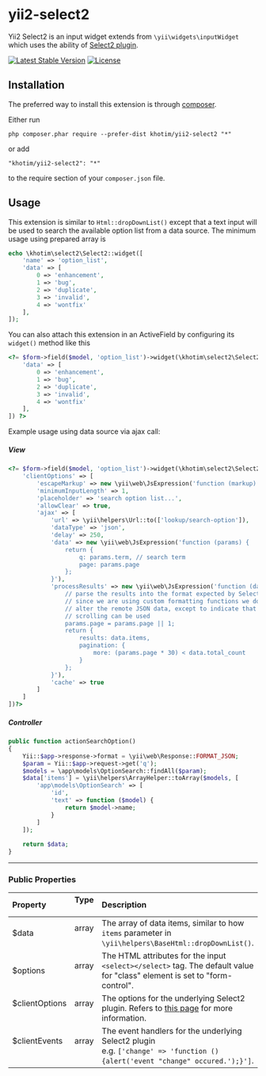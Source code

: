 # yii2-select2
Yii2 Select2 is an input widget extends from `\yii\widgets\inputWidget` which uses
the ability of [Select2 plugin](https://select2.github.io/).

[![Latest Stable Version](https://poser.pugx.org/khotim/yii2-select2/v/stable)](https://packagist.org/packages/khotim/yii2-select2)
[![License](https://poser.pugx.org/khotim/yii2-select2/license)](https://packagist.org/packages/khotim/yii2-select2)

Installation
------------

The preferred way to install this extension is through [composer](http://getcomposer.org/download/).

Either run

```
php composer.phar require --prefer-dist khotim/yii2-select2 "*"
```

or add

```
"khotim/yii2-select2": "*"
```

to the require section of your `composer.json` file.


Usage
-----
This extension is similar to `Html::dropDownList()` except that a text input will be used to search
the available option list from a data source.
The minimum usage using prepared array is
```php
echo \khotim\select2\Select2::widget([
    'name' => 'option_list',
    'data' => [
        0 => 'enhancement',
        1 => 'bug',
        2 => 'duplicate',
        3 => 'invalid',
        4 => 'wontfix'
    ],
]);
```
You can also attach this extension in an ActiveField by configuring its `widget()` method like this
```php
<?= $form->field($model, 'option_list')->widget(\khotim\select2\Select2::className(), [
    'data' => [
        0 => 'enhancement',
        1 => 'bug',
        2 => 'duplicate',
        3 => 'invalid',
        4 => 'wontfix'
    ],
]) ?>
```
Example usage using data source via ajax call:
##### View
```php
<?= $form->field($model, 'option_list')->widget(\khotim\select2\Select2::className(), [
    'clientOptions' => [
        'escapeMarkup' => new \yii\web\JsExpression('function (markup) { return markup; }'),
        'minimumInputLength' => 1,
        'placeholder' => 'search option list...',
        'allowClear' => true,
        'ajax' => [
            'url' => \yii\helpers\Url::to(['lookup/search-option']),
            'dataType' => 'json',
            'delay' => 250,
            'data' => new \yii\web\JsExpression('function (params) {
                return {
                    q: params.term, // search term
                    page: params.page
                };
            }'),
            'processResults' => new \yii\web\JsExpression('function (data, params) {
                // parse the results into the format expected by Select2
                // since we are using custom formatting functions we do not need to
                // alter the remote JSON data, except to indicate that infinite
                // scrolling can be used
                params.page = params.page || 1;
                return {
                    results: data.items,
                    pagination: {
                        more: (params.page * 30) < data.total_count
                    }
                };
            }'),
            'cache' => true
        ]
    ]
])?>
```
##### Controller
```php
public function actionSearchOption()
{
    Yii::$app->response->format = \yii\web\Response::FORMAT_JSON;
    $param = Yii::$app->request->get('q');
    $models = \app\models\OptionSearch::findAll($param);
    $data['items'] = \yii\helpers\ArrayHelper::toArray($models, [
        'app\models\OptionSearch' => [
            'id',
            'text' => function ($model) {
                return $model->name;
            }
        ]
    ]);
    
    return $data;
}
```
--------------------
### Public Properties
Property       &nbsp;|  Type   &nbsp;| Description
:--------------------|:-------------:|:-----------
$data          &nbsp;|  array  &nbsp;| The array of data items, similar to how `items` parameter in `\yii\helpers\BaseHtml::dropDownList()`.
$options       &nbsp;|  array  &nbsp;| The HTML attributes for the input `<select></select>` tag. The default value for "class" element is set to "form-control".
$clientOptions &nbsp;|  array  &nbsp;| The options for the underlying Select2 plugin. Refers to [this page](https://select2.github.io/options.html) for more information.
$clientEvents  &nbsp;|  array  &nbsp;| The event handlers for the underlying Select2 plugin <br> e.g. `['change' => 'function () {alert('event "change" occured.');}']`.

